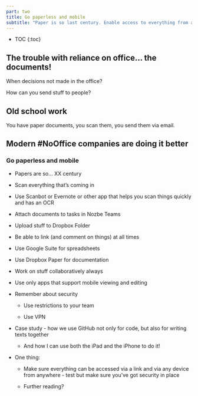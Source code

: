 ```yaml
---
part: two
title: Go paperless and mobile
subtitle: "Paper is so last century. Enable access to everything from any device!"
---
```


* TOC
{:toc}

## The trouble with reliance on office... the documents!

When decisions not made in the office?

How can you send stuff to people?

## Old school work

You have paper documents, you scan them, you send them via email.

## Modern #NoOffice companies are doing it better



### Go paperless and mobile

- Papers are so... XX century

- Scan everything that’s coming in

- Use Scanbot or Evernote or other app that helps you scan things quickly and has an OCR

- Attach documents to tasks in Nozbe Teams

- Upload stuff to Dropbox Folder

- Be able to link (and comment on things) at all times

- Use Google Suite for spreadsheets

- Use Dropbox Paper for documentation

- Work on stuff collaboratively always

- Use only apps that support mobile viewing and editing

- Remember about security

	- Use restrictions to your team

	- Use VPN

- Case study - how we use GitHub not only for code, but also for writing texts together

	- And how I can use both the iPad and the iPhone to do it!

- One thing:

	- Make sure everything can be accessed via a link and via any device from anywhere - test but make sure you’ve got security in place

	- Further reading?
